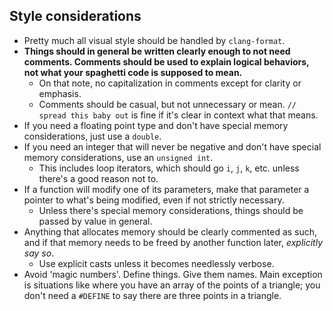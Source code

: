 ## Style considerations
- Pretty much all visual style should be handled by `clang-format`.
- **Things should in general be written clearly enough to not need comments. Comments should be used to explain logical behaviors, not what your spaghetti code is supposed to mean.**
    - On that note, no capitalization in comments except for clarity or emphasis.
    - Comments should be casual, but not unnecessary or mean. `// spread this baby out` is fine if it's clear in context what that means.
- If you need a floating point type and don't have special memory considerations, just use a `double`.
- If you need an integer that will never be negative and don't have special memory considerations, use an `unsigned int`.
    - This includes loop iterators, which should go `i`, `j`, `k`, etc. unless there's a good reason not to.
- If a function will modify one of its parameters, make that parameter a pointer to what's being modified, even if not strictly necessary. 
    - Unless there's special memory considerations, things should be passed by value in general.
- Anything that allocates memory should be clearly commented as such, and if that memory needs to be freed by another function later, *explicitly say so*.
    - Use explicit casts unless it becomes needlessly verbose.
- Avoid 'magic numbers'. Define things. Give them names. Main exception is situations like where you have an array of the points of a triangle; you don't need a `#DEFINE` to say there are three points in a triangle.